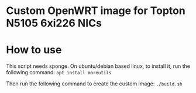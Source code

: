 # Custom OpenWRT image for Topton N5105 6xi226 NICs

# How to use

This script needs sponge.
On ubuntu/debian based linux, to install it, run the following command:
```apt install moreutils```

Then run the following command to create the custom image:
```./build.sh```
